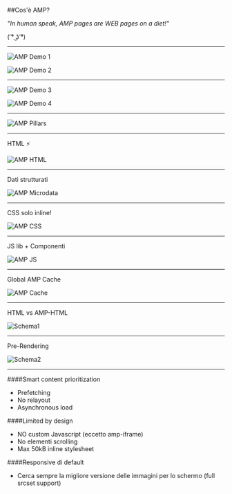 ##Cos'è AMP?

<cite>"In human speak, AMP pages are WEB pages on a diet!"</cite>

  ( ͡° ͜ʖ ͡°)

---

<div class="row">
<div class="col-6">

![AMP Demo 1](./assets/demo1.jpg)

</div>
<div class="col-6">

![AMP Demo 2](./assets/demo2.jpg)

</div>
</div>

---

<div class="row">
<div class="col-6">

![AMP Demo 3](./assets/demo3.jpg)

</div>
<div class="col-6">

![AMP Demo 4](./assets/demo4.png)

</div>
</div>

---

![AMP Pillars](./assets/pillars.png)

---

<p>HTML ⚡</p>

![AMP HTML](./assets/code1.png)

---

<p>Dati strutturati</p>

![AMP Microdata](./assets/code2.png)

---

<p>CSS solo inline!</p>

![AMP CSS](./assets/code3.png)

---

<p>JS lib + Componenti</p>

![AMP JS](./assets/code4.png)

---

<p>Global AMP Cache</p>

![AMP Cache](./assets/world.png)

---

<p>HTML vs AMP-HTML</p>

![Schema1](./assets/caching1.png)

---

<p>Pre-Rendering</p>

![Schema2](./assets/caching2.png)

--- 

<div class="row">
<div class="col-6">

####Smart content prioritization

- Prefetching
- No relayout
- Asynchronous load

</div>
<div class="col-6">

####Limited by design

- NO custom Javascript (eccetto amp-iframe)
- No elementi scrolling
- Max 50kB inline stylesheet

</div>

<div class="row">
<div class="col-12">

####Responsive di default

- Cerca sempre la migliore versione delle immagini per lo schermo (full srcset support)

</div>
</div>